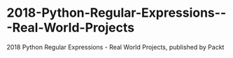 # 2018-Python-Regular-Expressions---Real-World-Projects
2018 Python Regular Expressions - Real World Projects, published by Packt
